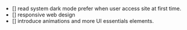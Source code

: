 - [] read system dark mode prefer when user access site at first time.
- [] responsive web design
- [] introduce animations and more UI essentials elements.